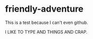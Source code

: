 # friendly-adventure
This is a test because I can't even github.

I LIKE TO TYPE AND THINGS AND CRAP.
